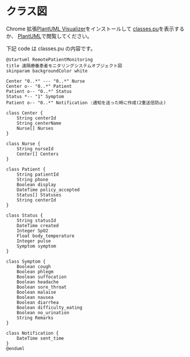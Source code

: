 # クラス図

Chrome 拡張[PlantUML Visualizer](https://chrome.google.com/webstore/detail/plantuml-visualizer/ffaloebcmkogfdkemcekamlmfkkmgkcf/related?hl=ja-JP)をインストールして [classes.pu](classes.pu)を表示するか、 [PlantUML](https://plantuml.com/)で閲覧してください。

下記 code は classes.pu の内容です。

```uml
@startuml RemotePatientMonitoring
title 遠隔療養患者モニタリングシステムオブジェクト図
skinparam backgroundColor white

Center "0..*" --- "0..*" Nurse
Center o-- "0..*" Patient
Patient o-- "0..*" Status
Status *-- "1" Symptom
Patient o-- "0..*" Notification :通知を送った時に作成(2重送信防止)

class Center {
    String centerId
    String centerName
    Nurse[] Nurses
}

class Nurse {
    String nurseId
    Center[] Centers
}

class Patient {
    String patientId
    String phone
    Boolean display
    DateTime policy_accepted
    Status[] Statuses
    String centerId
}

class Status {
    String statusId
    DateTime created
    Integer SpO2
    Float body_temperature
    Integer pulse
    Symptom symptom
}

class Symptom {
    Boolean cough
    Boolean phlegm
    Boolean suffocation
    Boolean headache
    Boolean sore_throat
    Boolean malaise
    Boolean nausea
    Boolean diarrhea
    Boolean difficulty_eating
    Boolean no_urination
    String Remarks
}

class Notification {
    DateTime sent_time
}
@enduml
```
